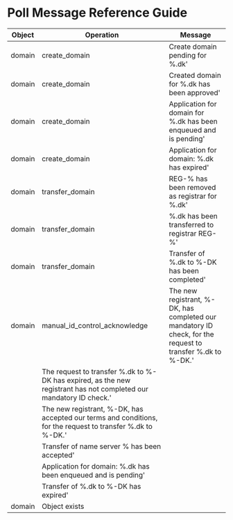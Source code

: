 # Poll Message Reference Guide

|Object|Operation                    |Message                                                          | 
|------|-----------------------------|-----------------------------------------------------------------|
|domain|create_domain                |Create domain pending for %.dk'                                  |
|domain|create_domain                |Created domain for %.dk has been approved'                       |
|domain|create_domain                |Application for domain for %.dk has been enqueued and is pending'|
|domain|create_domain                |Application for domain: %.dk has expired'                        |
|domain|transfer_domain              |REG-% has been removed as registrar for %.dk'                    |
|domain|transfer_domain              |%.dk has been transferred to registrar REG-%'                    |
|domain|transfer_domain              |Transfer of %.dk to %-DK has been completed'                     |
|domain|manual_id_control_acknowledge|The new registrant, %-DK, has completed our mandatory ID check, for the request to transfer %.dk to %-DK.'
|      |The request to transfer %.dk to %-DK has expired, as the new registrant has not completed our mandatory ID check.'
|      |The new registrant, %-DK, has accepted our terms and conditions, for the request to transfer %.dk to %-DK.'
|      |Transfer of name server % has been accepted'
|      |Application for domain: %.dk has been enqueued and is pending'
|      |Transfer of %.dk to %-DK has expired'
|domain|Object exists|
